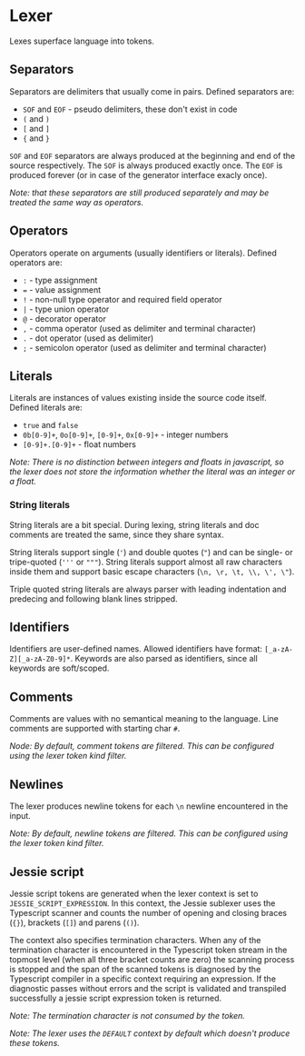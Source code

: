 # Lexer

Lexes superface language into tokens.

## Separators

Separators are delimiters that usually come in pairs. Defined separators are:

- `SOF` and `EOF` - pseudo delimiters, these don't exist in code
- `(` and `)`
- `[` and `]`
- `{` and `}`

`SOF` and `EOF` separators are always produced at the beginning and end of the source respectively. The `SOF` is always produced exactly once. The `EOF` is produced forever (or in case of the generator interface exacly once).

_Note: that these separators are still produced separately and may be treated the same way as operators._

## Operators

Operators operate on arguments (usually identifiers or literals). Defined operators are:

- `:` - type assignment
- `=` - value assignment
- `!` - non-null type operator and required field operator
- `|` - type union operator
- `@` - decorator operator
- `,` - comma operator (used as delimiter and terminal character)
- `.` - dot operator (used as delimiter)
- `;` - semicolon operator (used as delimiter and terminal character)

## Literals

Literals are instances of values existing inside the source code itself. Defined literals are:

- `true` and `false`
- `0b[0-9]+`, `0o[0-9]+`, `[0-9]+`, `0x[0-9]+` - integer numbers
- `[0-9]+.[0-9]+` - float numbers

_Note: There is no distinction between integers and floats in javascript, so the lexer does not store the information whether the literal was an integer or a float._

### String literals

String literals are a bit special. During lexing, string literals and doc comments are treated the same, since they share syntax.

String literals support single (`'`) and double quotes (`"`) and can be single- or tripe-quoted (`'''` or `"""`). String literals support almost all raw characters inside them and support basic escape characters (`\n, \r, \t, \\, \', \"`).

Triple quoted string literals are always parser with leading indentation and predecing and following blank lines stripped.

## Identifiers

Identifiers are user-defined names. Allowed identifiers have format: `[_a-zA-Z][_a-zA-Z0-9]*`. Keywords are also parsed as identifiers, since all keywords are soft/scoped.

## Comments

Comments are values with no semantical meaning to the language. Line comments are supported with starting char `#`.

_Node: By default, comment tokens are filtered. This can be configured using the lexer token kind filter._

## Newlines

The lexer produces newline tokens for each `\n` newline encountered in the input.

_Note: By default, newline tokens are filtered. This can be configured using the lexer token kind filter._

## Jessie script

Jessie script tokens are generated when the lexer context is set to `JESSIE_SCRIPT_EXPRESSION`. In this context, the Jessie sublexer uses the Typescript scanner and counts the number of opening and closing braces (`{}`), brackets (`[]`) and parens (`()`).

The context also specifies termination characters. When any of the termination character is encountered in the Typescript token stream in the topmost level (when all three bracket counts are zero) the scanning process is stopped and the span of the scanned tokens is diagnosed by the Typescript compiler in a specific context requiring an expression. If the diagnostic passes without errors and the script is validated and transpiled successfully a jessie script expression token is returned.

_Note: The termination character is not consumed by the token._

_Note: The lexer uses the `DEFAULT` context by default which doesn't produce these tokens._